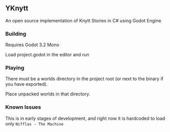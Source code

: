 ## YKnytt

An open source implementation of Knytt Stories in C# using Godot Engine

### Building

Requires Godot 3.2 Mono

Load project.godot in the editor and run

### Playing

There must be a worlds directory in the project root (or next to the binary if you have exported).

Place unpacked worlds in that directory.

### Known Issues

This is in early stages of development, and right now it is hardcoded to load only `Nifflas - The Machine`
